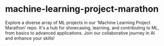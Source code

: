 # machine-learning-project-marathon
Explore a diverse array of ML projects in our 'Machine Learning Project Marathon' repo. It's a hub for showcasing, learning, and contributing to ML, from basics to advanced applications. Join our collaborative journey in AI and enhance your skills!
